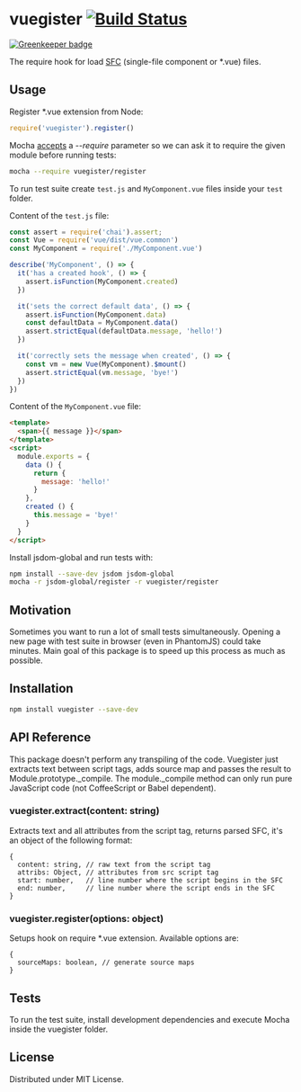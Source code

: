 # vuegister [![Build Status](https://travis-ci.org/iatsiuk/vuegister.svg?branch=master)](https://travis-ci.org/iatsiuk/vuegister)

[![Greenkeeper badge](https://badges.greenkeeper.io/iatsiuk/vuegister.svg)](https://greenkeeper.io/)

The require hook for load [SFC](https://vuejs.org/v2/guide/single-file-components.html) (single-file component or *.vue) files.

## Usage

Register *.vue extension from Node:

```js
require('vuegister').register()
```

Mocha [accepts](https://mochajs.org/#usage) a _--require_ parameter so we can ask it to require the given module before running tests:

```sh
mocha --require vuegister/register
```

To run test suite create `test.js` and `MyComponent.vue` files inside your `test` folder.

Content of the `test.js` file:

```js
const assert = require('chai').assert;
const Vue = require('vue/dist/vue.common')
const MyComponent = require('./MyComponent.vue')

describe('MyComponent', () => {
  it('has a created hook', () => {
    assert.isFunction(MyComponent.created)
  })

  it('sets the correct default data', () => {
    assert.isFunction(MyComponent.data)
    const defaultData = MyComponent.data()
    assert.strictEqual(defaultData.message, 'hello!')
  })

  it('correctly sets the message when created', () => {
    const vm = new Vue(MyComponent).$mount()
    assert.strictEqual(vm.message, 'bye!')
  })
})
```

Content of the `MyComponent.vue` file:

```html
<template>
  <span>{{ message }}</span>
</template>
<script>
  module.exports = {
    data () {
      return {
        message: 'hello!'
      }
    },
    created () {
      this.message = 'bye!'
    }
  }
</script>
```

Install jsdom-global and run tests with:

```sh
npm install --save-dev jsdom jsdom-global
mocha -r jsdom-global/register -r vuegister/register
```

## Motivation

Sometimes you want to run a lot of small tests simultaneously. Opening a new page with test suite in browser (even in PhantomJS) could take minutes. Main goal of this package is to speed up this process as much as possible.

## Installation

```sh
npm install vuegister --save-dev
```

## API Reference

This package doesn't perform any transpiling of the code. Vuegister just extracts text between script tags, adds source map and passes the result to Module.prototype.\_compile. The module.\_compile method can only run pure JavaScript code (not CoffeeScript or Babel dependent).

### vuegister.extract(content: string)

Extracts text and all attributes from the script tag, returns parsed SFC, it's an object of the following format:

```
{
  content: string, // raw text from the script tag
  attribs: Object, // attributes from src script tag
  start: number,   // line number where the script begins in the SFC
  end: number,     // line number where the script ends in the SFC
}
```

### vuegister.register(options: object)

Setups hook on require *.vue extension. Available options are:

```
{
  sourceMaps: boolean, // generate source maps
}
```

## Tests

To run the test suite, install development dependencies and execute Mocha inside the vuegister folder.

## License

Distributed under MIT License.
